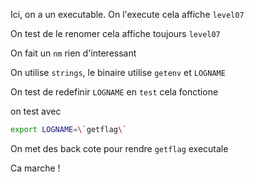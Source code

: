 Ici, on a un executable. On l'execute cela affiche `level07`

On test de le renomer cela affiche toujours `level07`

On fait un `nm`  rien d'interessant

On utilise `strings`, le binaire utilise `getenv` et `LOGNAME`

On test de redefinir `LOGNAME` en `test` cela fonctione

on test avec 

```bash
export LOGNAME=\`getflag\`
```
On met des back cote pour rendre `getflag` executale

Ca marche !
